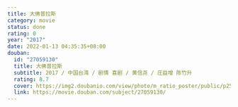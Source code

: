 ```yaml
---
title: 大佛普拉斯
category: movie
status: done
rating: 0
year: "2017"
date: 2022-01-13 04:35:35+08:00
douban:
  id: "27059130"
  title: 大佛普拉斯
  subtitle: 2017 / 中国台湾 / 剧情 喜剧 / 黄信尧 / 庄益增 陈竹升
  rating: 8.7
  cover: https://img2.doubanio.com/view/photo/m_ratio_poster/public/p2505928032.jpg
  link: https://movie.douban.com/subject/27059130/
---
```



